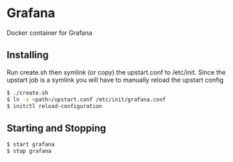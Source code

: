 # Grafana

Docker container for Grafana

## Installing

Run create.sh then symlink (or copy) the upstart.conf to /etc/init. Since the upstart job is a symlink you will have to manually
reload the upstart config

```bash
$ ./create.sh
$ ln -s <path>/upstart.conf /etc/init/grafana.conf
$ initctl reload-configuration
```

## Starting and Stopping

```bash
$ start grafana
$ stop grafana
```
